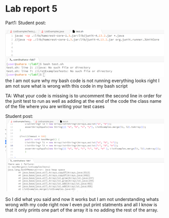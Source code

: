 Lab report 5
===

Part1:
Student post:

![Image](Report5/not_running.png)
the
I am not sure why my bash code is not running everything looks right I am not sure what is wrong with this code in my bash script

TA:
What your code is missing is to uncomment the second line in order for the junit test to run as well as adding at the end of the code the class name of the file where you are writing your test cases

Student post:
![Image](Report5/student_bug1.png)

So I did what you said and now it works but I am not understanding whats wrong with my code right now I even put print statments and all I know is that it only prints one part of the array it is no adding the rest of the array.


